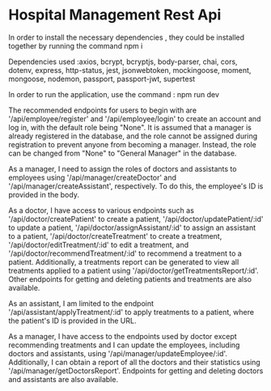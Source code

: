 # Hospital Management Rest Api

In order to install the necessary dependencies , they could be installed together by running the command npm i 

Dependencies used :axios, bcrypt, bcryptjs, body-parser, chai, cors, dotenv, express, http-status, jest, jsonwebtoken, mockingoose, moment, mongoose, nodemon, passport, passport-jwt, supertest

In order to run the application, use the command : npm run dev

The recommended endpoints for users to begin with are '/api/employee/register' and '/api/employee/login' to create an account and log in, with the default role being "None". It is assumed that a manager is already registered in the database, and the role cannot be assigned during registration to prevent anyone from becoming a manager. Instead, the role can be changed from "None" to "General Manager" in the database.

As a manager, I need to assign the roles of doctors and assistants to employees using '/api/manager/createDoctor' and '/api/manager/createAssistant', respectively. To do this, the employee's ID is provided in the body.

As a doctor, I have access to various endpoints such as '/api/doctor/createPatient' to create a patient, '/api/doctor/updatePatient/:id' to update a patient, '/api/doctor/assignAssistant/:id' to assign an assistant to a patient, '/api/doctor/createTreatment' to create a treatment, '/api/doctor/editTreatment/:id' to edit a treatment, and '/api/doctor/recommendTreatment/:id' to recommend a treatment to a patient. Additionally, a treatments report can be generated to view all treatments applied to a patient using '/api/doctor/getTreatmentsReport/:id'. Other endpoints for getting and deleting patients and treatments are also available.

As an assistant, I am limited to the endpoint '/api/assistant/applyTreatment/:id' to apply treatments to a patient, where the patient's ID is provided in the URL.

As a manager, I have access to the endpoints used by doctor except recommending treatments and I can update the employees, including doctors and assistants, using '/api/manager/updateEmployee/:id'. Additionally, I can obtain a report of all the doctors and their statistics using '/api/manager/getDoctorsReport'. Endpoints for getting and deleting doctors and assistants are also available.

        
